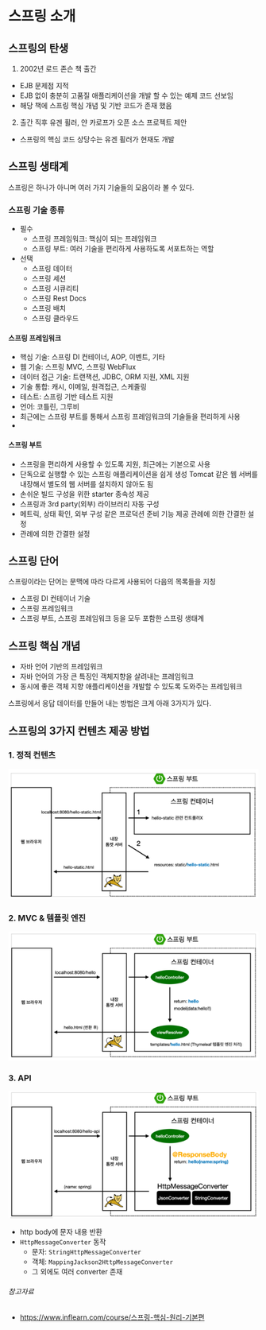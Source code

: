 # 스프링 소개

## 스프링의 탄생

1. 2002년 로드 존슨 책 출간

- EJB 문제점 지적
- EJB 없이 충분히 고품질 애플리케이션을 개발 할 수 있는 예제 코드 선보임
- 해당 책에 스프링 핵심 개념 및 기반 코드가 존재 했음

2. 출간 직후 유겐 휠러, 얀 카로프가 오픈 소스 프로젝트 제안

- 스프링의 핵심 코드 상당수는 유겐 휠러가 현재도 개발

## 스프링 생태계

스프링은 하나가 아니며 여러 가지 기술들의 모음이라 볼 수 있다.

### 스프링 기술 종류

- 필수
    - 스프링 프레임워크: 핵심이 되는 프레임워크
    - 스프링 부트: 여러 기술을 편리하게 사용하도록 서포트하는 역할
- 선택
    - 스프링 데이터
    - 스프링 세션
    - 스프링 시큐리티
    - 스프링 Rest Docs
    - 스프링 배치
    - 스프링 클라우드

#### 스프링 프레임워크

- 핵심 기술: 스프링 DI 컨테이너, AOP, 이벤트, 기타
- 웹 기술: 스프링 MVC, 스프링 WebFlux
- 데이터 접근 기술: 트랜잭션, JDBC, ORM 지원, XML 지원
- 기술 통합: 캐시, 이메일, 원격접근, 스케줄링
- 테스트: 스프링 기반 테스트 지원
- 언어: 코틀린, 그루비
- 최근에는 스프링 부트를 통해서 스프링 프레임워크의 기술들을 편리하게 사용
-

#### 스프링 부트

- 스프링을 편리하게 사용할 수 있도록 지원, 최근에는 기본으로 사용
- 단독으로 실행할 수 있는 스프링 애플리케이션을 쉽게 생성 Tomcat 같은 웹 서버를 내장해서 별도의 웹 서버를 설치하지 않아도 됨
- 손쉬운 빌드 구성을 위한 starter 종속성 제공
- 스프링과 3rd party(외부) 라이브러리 자동 구성
- 메트릭, 상태 확인, 외부 구성 같은 프로덕션 준비 기능 제공 관례에 의한 간결한 설정
- 관례에 의한 간결한 설정

## 스프링 단어

스프링이라는 단어는 문맥에 따라 다르게 사용되어 다음의 목록들을 지칭

- 스프링 DI 컨테이너 기술
- 스프링 프레임워크
- 스프링 부트, 스프링 프레임워크 등을 모두 포함한 스프링 생태계

## 스프링 핵심 개념

- 자바 언어 기반의 프레임워크
- 자바 언어의 가장 큰 특징인 객체지향을 살려내는 프레임워크
- 동시에 좋은 객체 지향 애플리케이션을 개발할 수 있도록 도와주는 프레임워크

스프링에서 응답 데이터를 만들어 내는 방법은 크게 아래 3가지가 있다.

## 스프링의 3가지 컨텐츠 제공 방법

### 1. 정적 컨텐츠

![img.png](../image/spring_static_contents_operating.png)

### 2. MVC & 템플릿 엔진

![img.png](../image/spring_view_page_operating.png)

### 3. API

![img.png](../image/spring_response_body_operating.png)

- http body에 문자 내용 반환
- `HttpMessageConverter` 동작
    - 문자: `StringHttpMessageConverter`
    - 객체: `MappingJackson2HttpMessageConverter`
    - 그 외에도 여러 converter 존재

###### 참고자료

- https://www.inflearn.com/course/스프링-핵심-원리-기본편